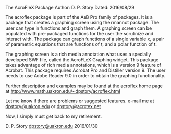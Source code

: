 The AcroFleX Package
Author: D. P. Story
Dated: 2016/08/29

The acroflex package is part of the AeB Pro family of packages.
It is a package that creates a graphing screen using the
rmannot package. The user can type in functions and graph them.
A graphing screen can be populated with pre-packaged functions for
the user the scrutinize and interact with.  The package can graph
functions of a single variable x, a pair of parametric equations that
are functions of t, and a polar function of t.

The graphing screen is a rich media annotation what uses a specially
developed SWF file, called the AcroFLeX Graphing widget. This package
takes advantage of rich media annotations, which is a version 9 feature
of Acrobat. This package requires Acrobat Pro and Distiller version 9.
The user needs to use Adobe Reader 9.0 in order to obtain the graphing
functionality.

Further description and examples may be found at the acroflex home page at
http://www.math.uakron.edu/~dpstory/acroflex.html

Let me know if there are problems or suggested features.  e-mail
me at dpstory@uakron.edu or dpstory@acrotex.net

Now, I simply must get back to my retirement.

D. P. Story
dpstory@uakron.edu
2016/01/30
